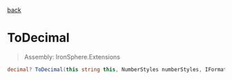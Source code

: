 ﻿

[back](/IronSphere.Extensions/types/StringCastingExtension)

# ToDecimal

> Assembly: IronSphere.Extensions

```csharp
decimal? ToDecimal(this string this, NumberStyles numberStyles, IFormatProvider formatProvider)
```



 